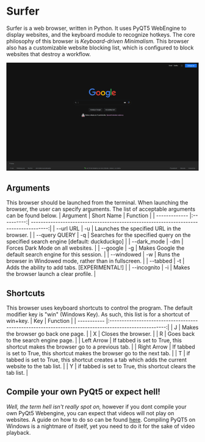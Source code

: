 # Surfer
Surfer is a web browser, written in Python. It uses PyQT5 WebEngine to display websites, and the keyboard module to recognize hotkeys.
The core philosophy of this browser is _Keyboard-driven Minimalism._ This browser also has a customizable website blocking list, which is configured to block
websites that destroy a workflow.<br />

  
![Screenshot](minimalist_browser1.png)
## Arguments
This browser should be launched from the terminal. When launching the browser, the user can specify arguments. The list of acceptable arguments can be found below.
| Argument      | Short Name | Function                                                                              |
| ------------- |:----------:| -------------------------------------------------------------------------------------:|
| --url URL     | -u         | Launches the specified URL in the browser.                                            |
| --query QUERY | -q         | Searches for the specified query on the specified search engine [default: duckduckgo] |
| --dark_mode   | -dm        | Forces Dark Mode on all websites.                                                     |
| --google      | -g         | Makes Google the default search engine for this session.                              |
| --windowed    | -w         | Runs the browser in Windowed mode, rather than in fullscreen.                         |
| --tabbed      | -t         | Adds the ability to add tabs. [EXPERIMENTAL!]                                         |
| --incognito   | -i         | Makes the browser launch a clear profile.                                             |

## Shortcuts
This browser uses keyboard shortcuts to control the program. The default modifier key is "win" (Windows Key). As such, this list is for a shortcut of win+key.
| Key         | Function                                                                                              |
| ----------- |:-----------------------------------------------------------------------------------------------------:|
| J           | Makes the browser go back one page.                                                                   |
| X           | Closes the browser.                                                                                   |
| R           | Goes back to the search engine page.                                                                  |
| Left Arrow  | If tabbed is set to True, this shortcut makes the browser go to a previous tab.                       |
| Right Arrow | If tabbed is set to True, this shortcut makes the browser go to the next tab.                         |
| T           | if tabbed is set to True, this shortcut creates a tab which adds the current website to the tab list. |
| Y           | if tabbed is set to True, this shortcut clears the tab list.                                          |

## Compile your own PyQt5 or expect hell!
_Well, the term hell isn't really spot on,_ however if you dont compile your own PyQt5 Webengine, you can expect that videos will not play on websites. A guide on how to do so can be found [here](https://doc.bccnsoft.com/docs/PyQt5/installation.html). Compiling PyQT5 on Windows is a nightmare of itself, yet you need to do it for the sake of video playback.
